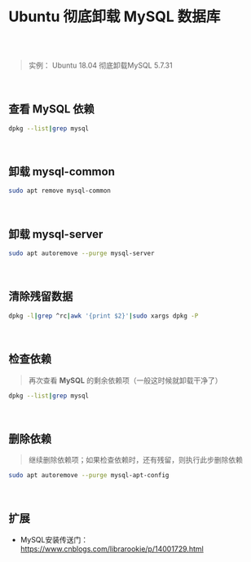 # Ubuntu 彻底卸载 MySQL 数据库

</br>
</br>

> 实例： Ubuntu 18.04 彻底卸载MySQL 5.7.31

</br>

## 查看 **MySQL** 依赖

```sh
dpkg --list|grep mysql
```

</br>

## 卸载 mysql-common

```sh
sudo apt remove mysql-common
```

</br>

## 卸载 mysql-server

```sh
sudo apt autoremove --purge mysql-server
```

</br>

## 清除残留数据

```sh
dpkg -l|grep ^rc|awk '{print $2}'|sudo xargs dpkg -P
```

</br>

## 检查依赖

> 再次查看 **MySQL** 的剩余依赖项（一般这时候就卸载干净了）

```sh
dpkg --list|grep mysql
```

</br>

## 删除依赖

> 继续删除依赖项；如果检查依赖时，还有残留，则执行此步删除依赖

```sh
sudo apt autoremove --purge mysql-apt-config
```

</br>

## 扩展

- MySQL安装传送门： <https://www.cnblogs.com/librarookie/p/14001729.html>

</br>
</br>
